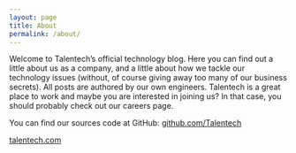 ```yaml
---
layout: page
title: About
permalink: /about/
---
```


Welcome to Talentech’s official technology blog. Here you can find out a little about us as a company, and a little about how we tackle our technology issues (without, of course giving away too many of our business secrets). All posts are authored by our own engineers. Talentech is a great place to work and maybe you are interested in joining us? In that case, you should probably check out our careers page.

You can find our sources code at GitHub:
[github.com/Talentech](https://github.com/Talentech/)

[talentech.com](http://talentech.com/)